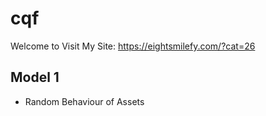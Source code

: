 # cqf

Welcome to Visit My Site: https://eightsmilefy.com/?cat=26

## Model 1
- Random Behaviour of Assets
